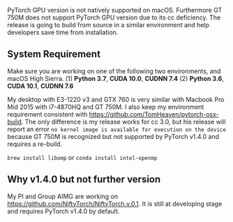 PyTorch GPU version is not natively supported on macOS. Furthermore GT 750M does not support PyTorch GPU version due to its cc deficiency. The release is going to build from source in a similar environment and help developers save time from installation.

## System Requirement

Make sure you are working on one of the following two environments, and macOS High Sierra.
(1) **Python 3.7**, **CUDA 10.0**, **CUDNN 7.4**
(2) **Python 3.6**, **CUDA 10.1**, **CUDNN 7.6**

My desktop with E3-1220 v3 and GTX 760 is very similar with Macbook Pro Mid 2015 with i7-4870HQ and GT 750M. I also keep my environment requirement consistent with https://github.com/TomHeaven/pytorch-osx-build. The only difference is my release works for cc 3.0, but his release will report an error ```no kernel image is available for execution on the device``` because GT 750M is recognized but not supported by PyTorch v1.4.0 and requires a re-build.

```brew install libomp``` or ```conda install intel-openmp```

## Why v1.4.0 but not further version

My PI and Group AIMG are working on https://github.com/NiftyTorch/NiftyTorch.v.0.1. It is still at developing stage and requires PyTorch v1.4.0 by default.
